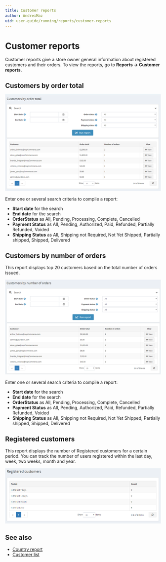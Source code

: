```yaml
---
title: Customer reports
author: AndreiMaz
uid: user-guide/running/reports/customer-reports
---
```

# Customer reports

Customer reports give a store owner general information about registered customers and their orders. To view the reports, go to **Reports → Customer reports**.

## Customers by order total

![customer-reports](_static/customer-reports/Customers-by-order-total.png)

Enter one or several search criteria to compile a report:

* **Start date** for the search
* **End date** for the search
* **OrderStatus** as All, Pending, Processing, Complete, Cancelled
* **Payment Status** as All, Pending, Authorized, Paid, Refunded, Partially Refunded, Voided
* **Shipping Status** as All, Shipping not Required, Not Yet Shipped, Partially shipped, Shipped, Delivered

## Customers by number of orders

This report displays top 20 customers based on the total number of orders issued.

![customer-reports](_static/customer-reports/Customers-by-number-of-orders.png)

Enter one or several search criteria to compile a report:

* **Start date** for the search
* **End date** for the search
* **OrderStatus** as All, Pending, Processing, Complete, Cancelled
* **Payment Status** as All, Pending, Authorized, Paid, Refunded, Partially Refunded, Voided
* **Shipping Status** as All, Shipping not Required, Not Yet Shipped, Partially shipped, Shipped, Delivered

## Registered customers

This report displays the number of Registered customers for a certain period.
You can track the number of users registered within the last day, week, two weeks, month and year.

![customer-registered](_static/customer-reports/customer-registered.png)

## See also

* [Country report](xref:user-guide/running/reports/country-report)
* [Customer list](xref:user-guide/running/customer-management/customer-list)
